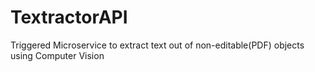 # TextractorAPI
 Triggered Microservice to extract text out of non-editable(PDF) objects using Computer Vision
